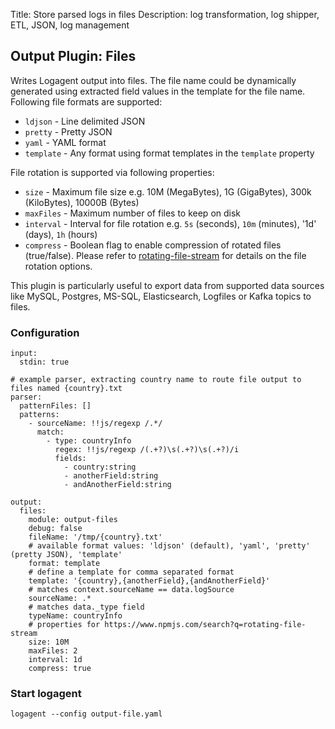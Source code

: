 Title: Store parsed logs in files 
Description: log transformation, log shipper, ETL, JSON, log management

## Output Plugin: Files

Writes Logagent output into files. The file name could be dynamically generated using extracted field values in the template for the file name. Following file formats are supported: 
- `ldjson` - Line delimited JSON 
- `pretty` - Pretty JSON 
- `yaml` - YAML format
- `template` - Any format using format templates in the `template` property

File rotation is supported via following properties: 
- `size` - Maximum file size e.g. 10M (MegaBytes), 1G (GigaBytes), 300k (KiloBytes), 10000B (Bytes)
- `maxFiles` - Maximum number of files to keep on disk
- `interval` - Interval for file rotation e.g. `5s` (seconds), `10m` (minutes), '1d' (days), `1h` (hours)   
- `compress` - Boolean flag to enable compression of rotated files (true/false). 
Please refer to [rotating-file-stream](https://www.npmjs.com/package/rotating-file-stream) for details on the file rotation options. 

This plugin is particularly useful to export data from supported data sources like MySQL, Postgres, MS-SQL, Elasticsearch, Logfiles or Kafka topics to files. 
 
### Configuration

```
input: 
  stdin: true 

# example parser, extracting country name to route file output to files named {country}.txt
parser:
  patternFiles: []
  patterns:
    - sourceName: !!js/regexp /.*/
      match:
        - type: countryInfo
          regex: !!js/regexp /(.+?)\s(.+?)\s(.+?)/i
          fields: 
            - country:string
            - anotherField:string
            - andAnotherField:string

output:
  files:
    module: output-files
    debug: false
    fileName: '/tmp/{country}.txt'
    # available format values: 'ldjson' (default), 'yaml', 'pretty' (pretty JSON), 'template'
    format: template
    # define a template for comma separated format
    template: '{country},{anotherField},{andAnotherField}'
    # matches context.sourceName == data.logSource
    sourceName: .*
    # matches data._type field 
    typeName: countryInfo
    # properties for https://www.npmjs.com/search?q=rotating-file-stream
    size: 10M
    maxFiles: 2
    interval: 1d
    compress: true

```

### Start logagent

```
logagent --config output-file.yaml
```